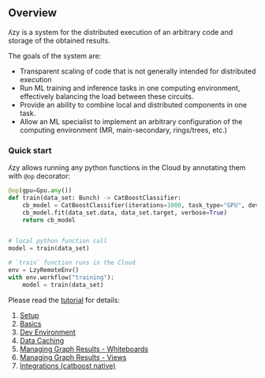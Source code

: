 ## Overview

ʎzy is a system for the distributed execution of an arbitrary code and storage of the obtained results.

The goals of the system are:

- Transparent scaling of code that is not generally intended for distributed execution
- Run ML training and inference tasks in one computing environment, effectively balancing the load between these
  circuits.
- Provide an ability to combine local and distributed components in one task.
- Allow an ML specialist to implement an arbitrary configuration of the computing environment (MR, main-secondary,
  rings/trees, etc.)

### Quick start

ʎzy allows running any python functions in the Cloud by annotating them with `@op` decorator:

```python
@op(gpu=Gpu.any())
def train(data_set: Bunch) -> CatBoostClassifier:
    cb_model = CatBoostClassifier(iterations=1000, task_type="GPU", devices='0:1', train_dir='/tmp/catboost')
    cb_model.fit(data_set.data, data_set.target, verbose=True)
    return cb_model


# local python function call
model = train(data_set)

# `train` function runs in the Cloud
env = LzyRemoteEnv()
with env.workflow("training"):
    model = train(data_set)
```

Please read the [tutorial](1-setup.md) for details:

1. [Setup](1-setup.md)
2. [Basics](2-basics.md)
2. [Dev Environment](3-environment.md)
2. [Data Caching](4-cache.md)
2. [Managing Graph Results - Whiteboards](5-whiteboards.md)
2. [Managing Graph Results - Views](6-views.md)
2. [Integrations (catboost native)](7-integrations.md)